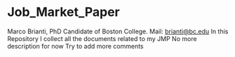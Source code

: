 # Job_Market_Paper
Marco Brianti, PhD Candidate of Boston College. Mail: brianti@bc.edu
In this Repository I collect all the documents related to my JMP
No more description for now
Try to add more comments